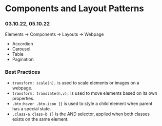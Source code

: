 # Components and Layout Patterns

### 03.10.22, 05.10.22

Elements -> Components -> Layouts -> Webpage

- Accordion
- Carousel
- Table
- Pagination

### Best Practices

- `transform: scale(n);` is used to scale elements or images on a webpage.
- `transform: translate(h,v);` is used to move elements based on its own properties.
- `.btn:hover .btn-icon {}` is used to style a child element when parent has a special state.
- `.class-a.class-b {}` is the AND selector, applied when both classes exists on the same element.
